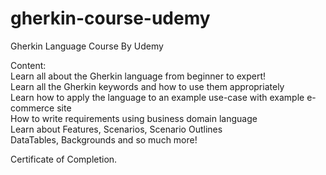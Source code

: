 # gherkin-course-udemy
Gherkin Language Course By Udemy


Content:  
Learn all about the Gherkin language from beginner to expert!  
Learn all the Gherkin keywords and how to use them appropriately  
Learn how to apply the language to an example use-case with example e-commerce site  
How to write requirements using business domain language  
Learn about Features, Scenarios, Scenario Outlines  
DataTables, Backgrounds and so much more!  

Certificate of Completion.   
